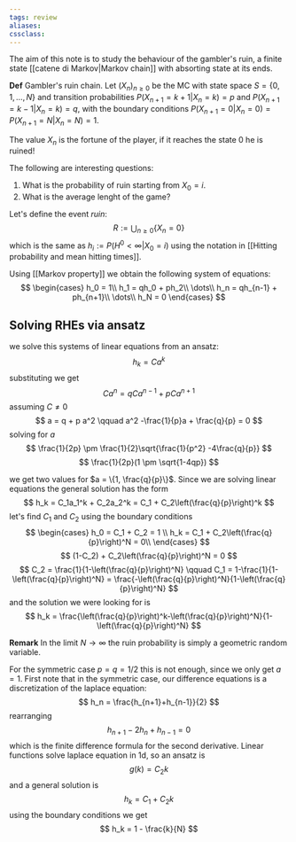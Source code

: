 ```yaml
---
tags: review
aliases:
cssclass:
---
```

 

The aim of this note is to study the behaviour of the gambler's ruin, a finite state [[catene di Markov|Markov chain]] with absorting state at its ends.

**Def** Gambler's ruin chain. Let $(X_n)_{n\geq 0}$ be the MC with state space $S = \{0,1,\dots, N\}$ and transition probabilities $P(X_{n+1}=k+1|X_n=k) = p$ and $P(X_{n+1}=k-1|X_n=k) = q$, with the boundary conditions $P(X_{n+1}=0|X_n = 0) = P(X_{n+1}=N|X_n = N) = 1$.

The value $X_n$ is the fortune of the player, if it reaches the state $0$ he is ruined! 

The following are interesting questions:
1. What is the probability of ruin starting from $X_0 = i$.
2. What is the average lenght of the game?

Let's define the event _ruin_:
$$
R := \bigcup_{n\geq 0} \{X_n = 0\} 
$$
which is the same as $h_i := P(H^0 < \infty\vert X_0 = i)$ using the notation in [[Hitting probability and mean hitting times]].

Using [[Markov property]] we obtain the following system of equations:
$$
\begin{cases}
h_0 = 1\\
h_1 = qh_0 + ph_2\\
\dots\\
h_n = qh_{n-1} + ph_{n+1}\\
\dots\\
h_N = 0
\end{cases}
$$

## Solving RHEs via ansatz
we solve this systems of linear equations from an ansatz:
$$
h_k = Ca^k
$$
substituting we get
$$
Ca^n = qCa^{n-1} + pCa^{n+1}
$$
assuming $C \neq 0$ 
$$
a = q + p a^2 \qquad a^2 -\frac{1}{p}a + \frac{q}{p} = 0
$$
solving for $a$ 
$$
\frac{1}{2p} \pm \frac{1}{2}\sqrt{\frac{1}{p^2} -4\frac{q}{p}}
$$
$$
\frac{1}{2p}(1 \pm \sqrt{1-4qp})
$$

we get two values for $a = \{1, \frac{q}{p}\}$. Since we are solving linear equations the general solution has the form
$$
h_k = C_1a_1^k + C_2a_2^k = C_1 + C_2\left(\frac{q}{p}\right)^k
$$
let's find $C_1$ and $C_2$ using the boundary conditions
$$
\begin{cases}
h_0 = C_1 + C_2 = 1 \\
h_k = C_1 + C_2\left(\frac{q}{p}\right)^N = 0\\
\end{cases}
$$
$$
(1-C_2) + C_2\left(\frac{q}{p}\right)^N = 0
$$
$$
C_2 = \frac{1}{1-\left(\frac{q}{p}\right)^N} \qquad C_1 = 1-\frac{1}{1-\left(\frac{q}{p}\right)^N} = \frac{-\left(\frac{q}{p}\right)^N}{1-\left(\frac{q}{p}\right)^N}
$$
and the solution we were looking for is
$$
h_k = \frac{\left(\frac{q}{p}\right)^k-\left(\frac{q}{p}\right)^N}{1-\left(\frac{q}{p}\right)^N}
$$

**Remark** In the limit $N\to \infty$ the ruin probability is simply a geometric random variable.

For the symmetric case $p=q=1/2$ this is not enough, since we only get $a=1$. 
First note that in the symmetric case, our difference equations is a discretization of the laplace equation:
$$
h_n = \frac{h_{n+1}+h_{n-1}}{2}
$$
rearranging
$$
h_{n+1}-2h_n + h_{n-1} = 0
$$
which is the finite difference formula for the second derivative. Linear functions solve laplace equation in $1$d, so an ansatz is
$$
g(k) = C_2k
$$
and a general solution is
$$
h_k = C_1 + C_2k
$$
using the boundary conditions we get
$$
h_k = 1 - \frac{k}{N}
$$
